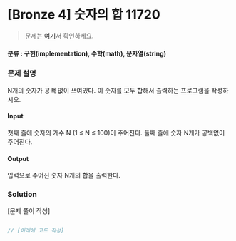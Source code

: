 # [Bronze 4] 숫자의 합 11720 

> 문제는 [여기](https://www.acmicpc.net/problem/11720)서 확인하세요.

#### 분류 : 구현(implementation), 수학(math), 문자열(string)

### 문제 설명

<p>N개의 숫자가 공백 없이 쓰여있다. 이 숫자를 모두 합해서 출력하는 프로그램을 작성하시오.</p>

#### Input

<p>첫째 줄에 숫자의 개수 N (1 ≤ N ≤ 100)이 주어진다. 둘째 줄에 숫자 N개가 공백없이 주어진다.</p>

#### Output

<p>입력으로 주어진 숫자 N개의 합을 출력한다.</p>


### Solution

[문제 풀이 작성]

```javascript

// [아래에 코드 작성]

```